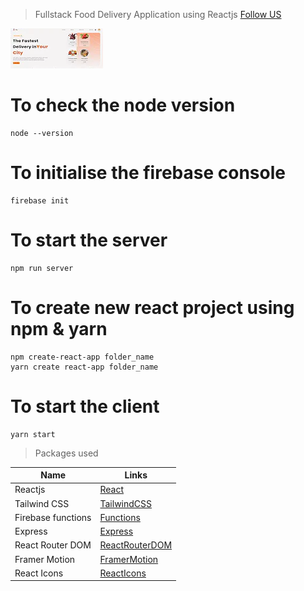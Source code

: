 > Fullstack Food Delivery Application using Reactjs
> [Follow US](https://www.instagram.com/kishan0610/)

![This is the Project Thumbnail](./snap.png)

# To check the node version
```
node --version
```

# To initialise the firebase console
```
firebase init
```

# To start the server
```
npm run server
```

# To create new react project using npm & yarn
```
npm create-react-app folder_name 
yarn create react-app folder_name 
```

# To start the client
```
yarn start
```

> Packages used

<!-- pritier-ignore -->
| Name              | Links |
|-------------------|-------|
| Reactjs           | [React](https://reactjs.org/) |
| Tailwind CSS      | [TailwindCSS](https://tailwindcss.com/) |
| Firebase functions| [Functions](https://firebase.google.comd/docs/functions)|
| Express           | [Express](https://expressjs.com)|
| React Router DOM  | [ReactRouterDOM](https://reactrouter.com/en/main)|
| Framer Motion     | [FramerMotion](https://www.framer.com/motion/)|
| React Icons       | [ReactIcons](https://www.react-icons.github.io/react-icons/)|
